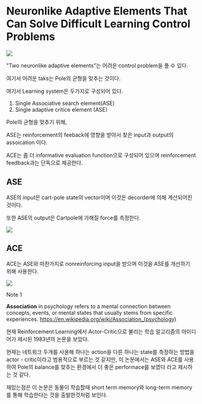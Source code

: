 



# Neuronlike Adaptive Elements That Can Solve Difficult Learning Control Problems 

<img src="https://user-images.githubusercontent.com/11300712/43935038-087bf022-9c8d-11e8-90ea-7201470c472e.JPG">

"Two neuronlike adaptive elements"는 어려운 control problem을 풀 수 있다. 

여기서 어려운 taks는 Pole의 균형을 맞추는 것이다. 



여기서 Learning system은 두가지로 구성되어 있다.

1. Single Associative search element(ASE)
2. Single adaptive critice element (ASE)



Pole의 균형을 맞추기 위해,

ASE는 reinforcement의 feeback에 영향을 받아서 찾은 input과 output의 assoication 이다. 

ACE는 좀 더 informative evaluation function으로 구성되어 있으며 reinforcement feedback과는 단독으로 제공한다. 



## ASE

ASE의 input은  cart-pole state의 vector이며 이것은 decorder에 의해 계산되어진 것이다. 

또한 ASE의 output은 Cartpole에 가해질 force를 측정한다. 



<img src="https://user-images.githubusercontent.com/11300712/43935037-085990ae-9c8d-11e8-957a-52b3622b0756.JPG">



## ACE



ACE는 ASE와 마찬가지로 nonreinforcing input을 받으며 이것을 ASE를 개선하기 위해 사용한다. 

<img src="https://user-images.githubusercontent.com/11300712/43935035-08326ace-9c8d-11e8-9dee-dfd856ed76cf.JPG">

Note 1 

**Association** in psychology refers to a mental connection between concepts, events, or mental states that usually stems from specific experiences. 
https://en.wikipedia.org/wiki/Association_(psychology)





현재 Reinforcement Learning에서 Actor-Critic으로 불리는 학습 알고리즘의 아이디어가 제시된 1983년의 논문을 보았다. 


현재는 네트워크 두개를 사용해 하나는 action을 다른 하나는 state를  측정하는 방법을 actor - critic이라고 범용적으로 부르는 것 같지만, 
이 논문에서는 ASE와 ACE를 사용하여 Pole의 balance를 맞추는 환경에서 더 좋은 performace를 보였다 라고 제시하는 것 같다. 

재밌는점은 이 논문은 동물이 학습할때 short term memory와 long-term memory를 통해 학습한다는 것을  출발한것처럼 보인다. 

